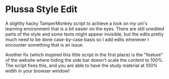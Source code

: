 # Plussa Style Edit
A slightly hacky TamperMonkey script to achieve a look on my uni's learning environment that is a bit easier on the eyes. There are still unedited parts of the style and some texts might appear invisible, but the edits pretty much need to be done case-by-case basis so I add edits whenever I encounter something that is an issue.

Another fix (which inspired this little script in the first place) is the "feature" of the website where hiding the side bar doesn't scale the content to 100%. The script fixes this, and you are able to have the study material at 100% width in your browser window!
